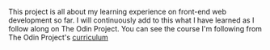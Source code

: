 This project is all about my learning experience on front-end web development so far.
I will continuously add to this what I have learned as I follow along on The Odin Project.
You can see the course I'm following from The Odin Project's [curriculum](http://www.theodinproject.com/courses/web-development-101/lessons/html-css)